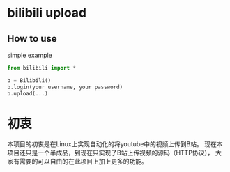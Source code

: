 # bilibili upload

## How to use
simple example
```python
from bilibili import *

b = Bilibili()
b.login(your username, your password)
b.upload(...)
```

# 初衷
本项目的初衷是在Linux上实现自动化的将youtube中的视频上传到B站。
现在本项目还只是一个半成品，到现在只实现了B站上传视频的源码（HTTP协议），
大家有需要的可以自由的在此项目上加上更多的功能。
